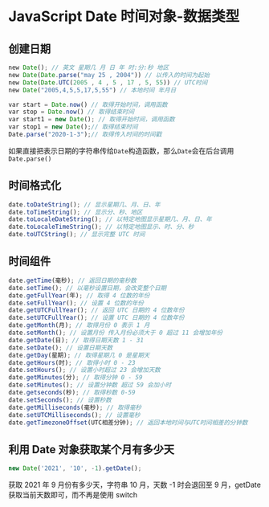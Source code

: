 # JavaScript Date 时间对象-数据类型

## 创建日期

```js
​new Date(); // 英文 星期几 月 日 年 时:分:秒 地区
​new Date(Date.parse("may 25 , 2004")) // 以传入的时间为起始
​new Date(Date.UTC(2005 , 4 , 5 , 17 , 5, 55)) // UTC时间
​new Date("2005,4,5,5,17,5,55") // 本地时间 年月日

​var start = Date.now() // 取得开始时间，调用函数
​var stop = Date.now() // 取得结束时间
​var start1 = new Date(); // 取得开始时间，调用函数
​var stop1 = new Date();// 取得结束时间
​Date.parse("2020-1-3");// 取得传入时间的时间戳
```

如果直接把表示日期的字符串传给`Date`构造函数，那么`Date`会在后台调用`Date.parse()`

## 时间格式化

```js
date.toDateString(); // 显示星期几、月、日、年
date.toTimeString(); // 显示分、秒、地区
date.toLocaleDateString(); // 以特定地图显示星期几、月、日、年
date.toLocaleTimeString(); // 以特定地图显示、时、分、秒
date.toUTCString(); // 显示完整 UTC 时间
```

## 时间组件

```js
date.getTime(毫秒); // 返回日期的毫秒数
date.setTime(); // 以毫秒设置日期，会改变整个日期
date.getFullYear(年); // 取得 4 位数的年份
date.setFullYear(); // 设置 4 位数的年份
date.getUTCFullYear(); // 返回 UTC 日期的 4 位数年份
date.setUTCFullYear(); // 设置 UTC 日期的 4 位数年份
date.getMonth(月); // 取得月份 0 表示 1 月
date.setMonth(); // 设置月份 传入月份必须大于 0 超过 11 会增加年份
date.getDate(日); // 取得日期天数 1 - 31
date.setDate(); // 设置日期天数
date.getDay(星期); // 取得星期几 0 是星期天
date.getHours(时); // 取得小时 0 - 23
date.setHours(); // 设置小时超过 23 会增加天数
date.getMinutes(分); // 取得分钟 0 - 59
date.setMinutes(); // 设置分钟数 超过 59 会加小时
date.getseconds(秒); // 取得秒数 0-59
date.setSeconds(); // 设置秒数
date.getMilliseconds(毫秒); // 取得毫秒
date.setUTCMilliseconds(); // 设置毫秒
date.getTimezoneOffset(UTC相差分钟); // 返回本地时间与UTC时间相差的分钟数
```

## 利用 Date 对象获取某个月有多少天

```js
new Date('2021', '10', -1).getDate();
```

获取 2021 年 9 月份有多少天，字符串 10 月，天数 -1 时会退回至 9 月，getDate 获取当前天数即可，而不再是使用 switch
